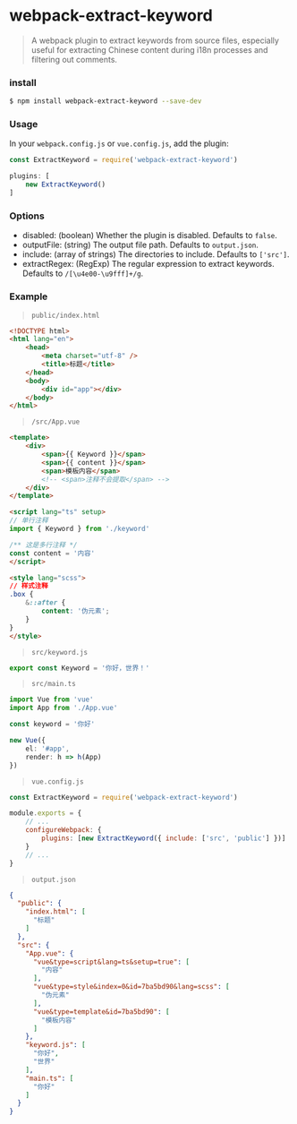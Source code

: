 # webpack-extract-keyword

> A webpack plugin to extract keywords from source files, especially useful for extracting Chinese content during i18n processes and filtering out comments.

### install

```bash
$ npm install webpack-extract-keyword --save-dev
```

### Usage

In your `webpack.config.js` or `vue.config.js`, add the plugin:

```js
const ExtractKeyword = require('webpack-extract-keyword')

plugins: [
    new ExtractKeyword()
]
```

### Options
- disabled: (boolean) Whether the plugin is disabled. Defaults to `false`.
- outputFile: (string) The output file path. Defaults to `output.json`.
- include: (array of strings) The directories to include. Defaults to `['src']`.
- extractRegex: (RegExp) The regular expression to extract keywords. Defaults to `/[\u4e00-\u9fff]+/g`.

### Example
> `public/index.html`

```html
<!DOCTYPE html>
<html lang="en">
    <head>
        <meta charset="utf-8" />
        <title>标题</title>
    </head>
    <body>
        <div id="app"></div>
    </body>
</html>
```

> `/src/App.vue`
```html
<template>
    <div>
        <span>{{ Keyword }}</span>
        <span>{{ content }}</span>
        <span>模板内容</span>
        <!-- <span>注释不会提取</span> -->
    </div>
</template>

<script lang="ts" setup>
// 单行注释
import { Keyword } from './keyword'

/** 这是多行注释 */
const content = '内容'
</script>

<style lang="scss">
// 样式注释
.box {
    &::after {
        content: '伪元素';
    }
}
</style>
```

> `src/keyword.js`

```js
export const Keyword = '你好，世界！'
```

> `src/main.ts`

```ts
import Vue from 'vue'
import App from './App.vue'

const keyword = '你好'

new Vue({
    el: '#app',
    render: h => h(App)
})
```

> `vue.config.js`
```js
const ExtractKeyword = require('webpack-extract-keyword')

module.exports = {
    // ...
    configureWebpack: {
        plugins: [new ExtractKeyword({ include: ['src', 'public'] })]
    }
    // ...
}
```

> `output.json`
```json
{
  "public": {
    "index.html": [
      "标题"
    ]
  },
  "src": {
    "App.vue": {
      "vue&type=script&lang=ts&setup=true": [
        "内容"
      ],
      "vue&type=style&index=0&id=7ba5bd90&lang=scss": [
        "伪元素"
      ],
      "vue&type=template&id=7ba5bd90": [
        "模板内容"
      ]
    },
    "keyword.js": [
      "你好",
      "世界"
    ],
    "main.ts": [
      "你好"
    ]
  }
}
```
